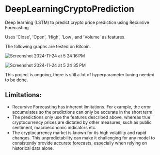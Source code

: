 # DeepLearningCryptoPrediction

Deep learning (LSTM) to predict crypto price prediction using Recursive Forecasting

Uses 'Close', 'Open', 'High', 'Low', and 'Volume' as features.

The following graphs are tested on Bitcoin.

![Screenshot 2024-11-24 at 5 24 16 PM](https://github.com/user-attachments/assets/247fa3ef-bae4-43cf-ac28-2153d2af333e)

![Screenshot 2024-11-24 at 5 24 35 PM](https://github.com/user-attachments/assets/8d86094d-f32a-4b8e-adf1-696af7df7724)

This project is ongoing, there is still a lot of hyperparameter tuning needed to be done.

## Limitations:
* Recursive Forecasting has inherent limitations. For example, the error accumulates so the predictions can only be accurate in the short term.
* The predictions only use the features described above, whereas true cryptocurrency prices are dictated by other measures, such as public sentiment, macroeconomic indicators etc.
* The cryptocurrency market is known for its high volatility and rapid changes. This unpredictability can make it challenging for any model to consistently provide accurate forecasts, especially when relying on historical data alone.
